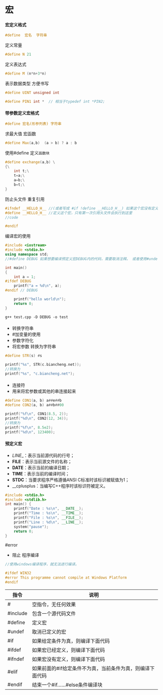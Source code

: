 

# 宏

#### 宏定义格式

```cpp
#define  宏名  字符串
```

定义常量

```Cpp
#define N 21
```

定义表达式

```Cpp
#define M (n*n+3*n)
```

表示数据类型    方便书写

```Cpp
#define UINT unsigned int

#define PIN1 int *  // 相当于typedef int *PIN2;
```

#### 带参数定义宏格式

```Cpp
#define 宏名(形参列表) 字符串
```
求最大值 宏函数 
```c++
#define Max(a,b)  (a > b) ? a : b
```

使用#define 定义`函数块`
```c++
#define exchange(a,b) \
{\
    int t;\
    t=a;\
    a=b;\
    b=t;\
}
```

防止头文件 重复引用

```C++
#ifndef __HELLO_H__ //(或者写成 #if !define __HELLO_H__) 如果这个宏没有定义,往下执行，如果宏已经被定义了，下面内容不会被引用
#define __HELLO_H__ //定义这个宏，只有第一次引用头文件会执行到这里
//code

#endif
```

编译宏的使用

```C++
#include <iostream>
#include <stdio.h>
using namespace std;
//#define DEBUG 如果想要编译预定义宏DEBUG内的代码，需要取消注释。 或者使用#undef取消宏定义也是一样的

int main()
{
	int a = 1;
#ifdef DEBUG
	printf("a = %d\n", a);
#endif // DEBUG

	printf("hello world\n");
	return 0;
}
```

```shell
g++ test.cpp -D DEBUG -o test
```

#### #

- 转换字符串
- #加变量的使用
- 参数字符化
- 将宏参数 转换为字符串

```C++
#define STR(s) #s

printf("%s", STR(c.biancheng.net));
//转换为
printf("%s", "c.biancheng.net");
```

#### ##

-  连接符 
-  用来将宏参数或其他的串连接起来 

```c++
#define CON1(a, b) a##e##b
#define CON2(a, b) a##b##00

printf("%f\n", CON1(8.5, 2));
printf("%d\n", CON2(12, 34));
//转换为
printf("%f\n", 8.5e2);
printf("%d\n", 123400);
```

#### 预定义宏

- _LINE__：表示当前源代码的行号；
- __FILE__：表示当前源文件的名称；
- __DATE__：表示当前的编译日期；
- __TIME__：表示当前的编译时间；
- __STDC__：当要求程序严格遵循ANSI C标准时该标识被赋值为1；
- __cplusplus：当编写C++程序时该标识符被定义。

```C++
#include <stdio.h>
#include <stdlib.h>
int main() {
    printf("Date : %s\n", __DATE__);
    printf("Time : %s\n", __TIME__);
    printf("File : %s\n", __FILE__);
    printf("Line : %d\n", __LINE__);
    system("pause");
    return 0;
}
```

#error

- 阻止 程序编译

```C++
//使用windows编译程序，就无法进行编译。

#ifdef WIN32
#error This programme cannot compile at Windows Platform
#endif
```

| 指令     | 说明                                                      |
| -------- | --------------------------------------------------------- |
| #        | 空指令，无任何效果                                        |
| #include | 包含一个源代码文件                                        |
| #define  | 定义宏                                                    |
| #undef   | 取消已定义的宏                                            |
| #if      | 如果给定条件为真，则编译下面代码                          |
| #ifdef   | 如果宏已经定义，则编译下面代码                            |
| #ifndef  | 如果宏没有定义，则编译下面代码                            |
| #elif    | 如果前面的#if给定条件不为真，当前条件为真，则编译下面代码 |
| #endif   | 结束一个#if……#else条件编译块                              |

